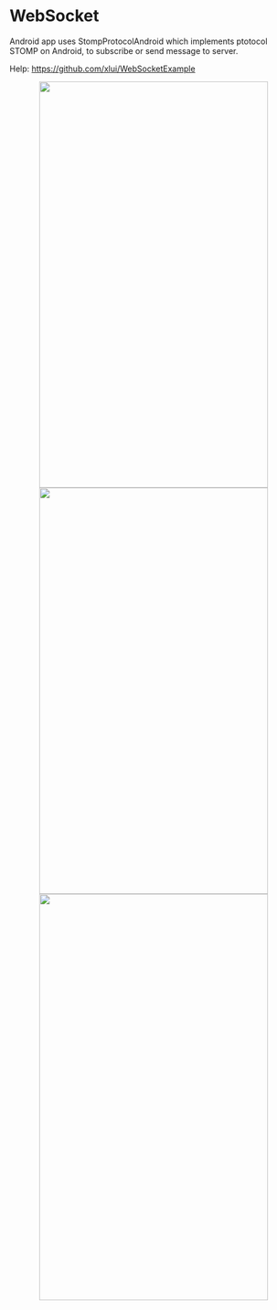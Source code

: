# WebSocket
Android app uses StompProtocolAndroid which implements ptotocol STOMP on Android, to subscribe or send message to server.

Help: https://github.com/xlui/WebSocketExample


<p align="center">
<img src="https://user-images.githubusercontent.com/57432481/129702403-3fb84d4b-6d6c-41bb-9d5c-bc688bfd47e6.gif" style="max-width:100%;" width="400" height="711">
<img src="https://user-images.githubusercontent.com/57432481/129702413-b8794330-1559-4762-9a48-32764ae648dc.gif" style="max-width:100%;" width="400" height="711">
<img src="https://user-images.githubusercontent.com/57432481/129702425-c30791d1-aa2f-47aa-8fb6-3fa9d861cf2a.gif" style="max-width:100%;" width="400" height="711">
</p>

